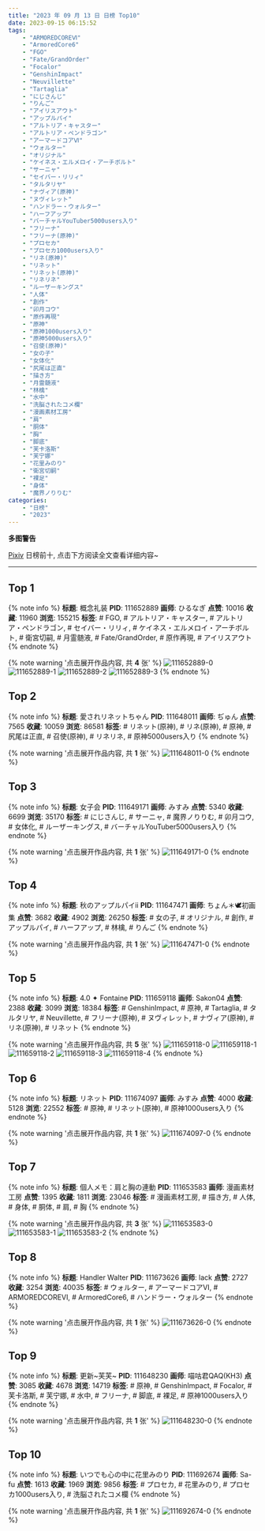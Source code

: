 ```yaml
---
title: "2023 年 09 月 13 日 日榜 Top10"
date: 2023-09-15 06:15:52
tags:
    - "ARMOREDCOREⅥ"
    - "ArmoredCore6"
    - "FGO"
    - "Fate/GrandOrder"
    - "Focalor"
    - "GenshinImpact"
    - "Neuvillette"
    - "Tartaglia"
    - "にじさんじ"
    - "りんご"
    - "アイリスアウト"
    - "アップルパイ"
    - "アルトリア・キャスター"
    - "アルトリア・ペンドラゴン"
    - "アーマードコアⅥ"
    - "ウォルター"
    - "オリジナル"
    - "ケイネス・エルメロイ・アーチボルト"
    - "サーニャ"
    - "セイバー・リリィ"
    - "タルタリヤ"
    - "ナヴィア(原神)"
    - "ヌヴィレット"
    - "ハンドラー・ウォルター"
    - "ハーフアップ"
    - "バーチャルYouTuber5000users入り"
    - "フリーナ"
    - "フリーナ(原神)"
    - "プロセカ"
    - "プロセカ1000users入り"
    - "リネ(原神)"
    - "リネット"
    - "リネット(原神)"
    - "リネリネ"
    - "ルーザーキングス"
    - "人体"
    - "創作"
    - "卯月コウ"
    - "原作再現"
    - "原神"
    - "原神1000users入り"
    - "原神5000users入り"
    - "召使(原神)"
    - "女の子"
    - "女体化"
    - "尻尾は正直"
    - "描き方"
    - "月霊髄液"
    - "林檎"
    - "水中"
    - "洗脳されたコメ欄"
    - "漫画素材工房"
    - "肩"
    - "胴体"
    - "胸"
    - "脚底"
    - "芙卡洛斯"
    - "芙宁娜"
    - "花里みのり"
    - "衛宮切嗣"
    - "裸足"
    - "身体"
    - "魔界ノりりむ"
categories:
    - "日榜"
    - "2023"
---
```


<i class="fa fa-triangle-exclamation"></i>**多图警告**<i class="fa fa-triangle-exclamation"></i>

[Pixiv](https://www.pixiv.net/) 日榜前十, 点击下方阅读全文查看详细内容~

<!-- more -->

---

## Top 1

{% note info %}
**标题**: 概念礼装
**PID**: 111652889 **画师**: ひるなぎ
**点赞**: 10016 **收藏**: 11960 **浏览**: 155215
**标签**: # FGO, # アルトリア・キャスター, # アルトリア・ペンドラゴン, # セイバー・リリィ, # ケイネス・エルメロイ・アーチボルト, # 衛宮切嗣, # 月霊髄液, # Fate/GrandOrder, # 原作再現, # アイリスアウト
{% endnote %}

{% note warning '点击展开作品内容, 共 **4** 张' %}
![111652889-0](https://i.pixiv.re/img-original/img/2023/09/12/06/00/05/111652889_p0.jpg)
![111652889-1](https://i.pixiv.re/img-original/img/2023/09/12/06/00/05/111652889_p1.jpg)
![111652889-2](https://i.pixiv.re/img-original/img/2023/09/12/06/00/05/111652889_p2.jpg)
![111652889-3](https://i.pixiv.re/img-original/img/2023/09/12/06/00/05/111652889_p3.jpg)
{% endnote %}

## Top 2

{% note info %}
**标题**: 愛されリネットちゃん
**PID**: 111648011 **画师**: ぢゅん
**点赞**: 7565 **收藏**: 10059 **浏览**: 86581
**标签**: # リネット(原神), # リネ(原神), # 原神, # 尻尾は正直, # 召使(原神), # リネリネ, # 原神5000users入り
{% endnote %}

{% note warning '点击展开作品内容, 共 **1** 张' %}
![111648011-0](https://i.pixiv.re/img-original/img/2023/09/12/00/21/08/111648011_p0.jpg)
{% endnote %}

## Top 3

{% note info %}
**标题**: 女子会
**PID**: 111649171 **画师**: みすみ
**点赞**: 5340 **收藏**: 6699 **浏览**: 35170
**标签**: # にじさんじ, # サーニャ, # 魔界ノりりむ, # 卯月コウ, # 女体化, # ルーザーキングス, # バーチャルYouTuber5000users入り
{% endnote %}

{% note warning '点击展开作品内容, 共 **1** 张' %}
![111649171-0](https://i.pixiv.re/img-original/img/2023/09/12/01/02/47/111649171_p0.png)
{% endnote %}

## Top 4

{% note info %}
**标题**: 秋のアップルパイⅱ
**PID**: 111647471 **画师**: ちょん＊🕊初画集
**点赞**: 3682 **收藏**: 4902 **浏览**: 26250
**标签**: # 女の子, # オリジナル, # 創作, # アップルパイ, # ハーフアップ, # 林檎, # りんご
{% endnote %}

{% note warning '点击展开作品内容, 共 **1** 张' %}
![111647471-0](https://i.pixiv.re/img-original/img/2023/09/12/00/07/11/111647471_p0.png)
{% endnote %}

## Top 5

{% note info %}
**标题**: 4.0 ✦ Fontaine
**PID**: 111659118 **画师**: Sakon04
**点赞**: 2388 **收藏**: 3099 **浏览**: 18384
**标签**: # GenshinImpact, # 原神, # Tartaglia, # タルタリヤ, # Neuvillette, # フリーナ(原神), # ヌヴィレット, # ナヴィア(原神), # リネ(原神), # リネット
{% endnote %}

{% note warning '点击展开作品内容, 共 **5** 张' %}
![111659118-0](https://i.pixiv.re/img-original/img/2023/09/14/23/37/27/111659118_p0.jpg)
![111659118-1](https://i.pixiv.re/img-original/img/2023/09/14/23/37/27/111659118_p1.jpg)
![111659118-2](https://i.pixiv.re/img-original/img/2023/09/14/23/37/27/111659118_p2.jpg)
![111659118-3](https://i.pixiv.re/img-original/img/2023/09/14/23/37/27/111659118_p3.jpg)
![111659118-4](https://i.pixiv.re/img-original/img/2023/09/14/23/37/27/111659118_p4.jpg)
{% endnote %}

## Top 6

{% note info %}
**标题**: リネット
**PID**: 111674097 **画师**: みすみ
**点赞**: 4000 **收藏**: 5128 **浏览**: 22552
**标签**: # 原神, # リネット(原神), # 原神1000users入り
{% endnote %}

{% note warning '点击展开作品内容, 共 **1** 张' %}
![111674097-0](https://i.pixiv.re/img-original/img/2023/09/13/00/14/17/111674097_p0.png)
{% endnote %}

## Top 7

{% note info %}
**标题**: 個人メモ：肩と胸の連動
**PID**: 111653583 **画师**: 漫画素材工房
**点赞**: 1395 **收藏**: 1811 **浏览**: 23046
**标签**: # 漫画素材工房, # 描き方, # 人体, # 身体, # 胴体, # 肩, # 胸
{% endnote %}

{% note warning '点击展开作品内容, 共 **3** 张' %}
![111653583-0](https://i.pixiv.re/img-original/img/2023/09/12/07/00/07/111653583_p0.jpg)
![111653583-1](https://i.pixiv.re/img-original/img/2023/09/12/07/00/07/111653583_p1.jpg)
![111653583-2](https://i.pixiv.re/img-original/img/2023/09/12/07/00/07/111653583_p2.jpg)
{% endnote %}

## Top 8

{% note info %}
**标题**: Handler Walter
**PID**: 111673626 **画师**: lack
**点赞**: 2727 **收藏**: 3254 **浏览**: 40035
**标签**: # ウォルター, # アーマードコアⅥ, # ARMOREDCOREⅥ, # ArmoredCore6, # ハンドラー・ウォルター
{% endnote %}

{% note warning '点击展开作品内容, 共 **1** 张' %}
![111673626-0](https://i.pixiv.re/img-original/img/2023/09/13/00/02/27/111673626_p0.png)
{% endnote %}

## Top 9

{% note info %}
**标题**: 更新~芙芙~
**PID**: 111648230 **画师**: 喵咕君QAQ(KH3)
**点赞**: 3085 **收藏**: 4678 **浏览**: 14719
**标签**: # 原神, # GenshinImpact, # Focalor, # 芙卡洛斯, # 芙宁娜, # 水中, # フリーナ, # 脚底, # 裸足, # 原神1000users入り
{% endnote %}

{% note warning '点击展开作品内容, 共 **1** 张' %}
![111648230-0](https://i.pixiv.re/img-original/img/2023/09/12/00/28/27/111648230_p0.jpg)
{% endnote %}

## Top 10

{% note info %}
**标题**: いつでも心の中に花里みのり
**PID**: 111692674 **画师**: Sa-fu
**点赞**: 1613 **收藏**: 1969 **浏览**: 9856
**标签**: # プロセカ, # 花里みのり, # プロセカ1000users入り, # 洗脳されたコメ欄
{% endnote %}

{% note warning '点击展开作品内容, 共 **1** 张' %}
![111692674-0](https://i.pixiv.re/img-original/img/2023/09/13/20/56/59/111692674_p0.jpg)
{% endnote %}
